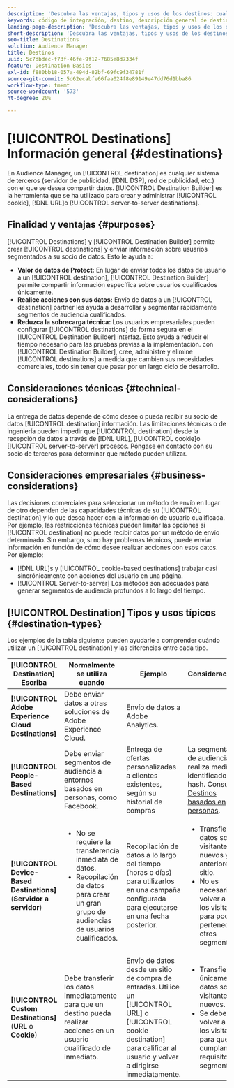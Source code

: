 ```yaml
---
description: 'Descubra las ventajas, tipos y usos de los destinos: cualquier sistema de terceros, como un servidor de publicidad o DSP, en que comparte datos. Utilice Destination Builder para crear y administrar destinos de servidor a servidor, direcciones URL o cookies.'
keywords: código de integración, destino, descripción general de destino, destino, destino, destino, destino, destino, destino, destino, destino, destino, destino, destino
landing-page-description: 'Descubra las ventajas, tipos y usos de los destinos: cualquier sistema de terceros, como un servidor de publicidad o DSP, en que comparte datos. Utilice Destination Builder para crear y administrar destinos de servidor a servidor, direcciones URL o cookies.'
short-description: 'Descubra las ventajas, tipos y usos de los destinos: cualquier sistema de terceros, como un servidor de publicidad o DSP, en que comparte datos. Utilice Destination Builder para crear y administrar destinos de servidor a servidor, direcciones URL o cookies.'
seo-title: Destinations
solution: Audience Manager
title: Destinos
uuid: 5c7dbdec-f73f-46fe-9f12-7685e8d7334f
feature: Destination Basics
exl-id: f880bb18-057a-494d-82bf-69fc9f34781f
source-git-commit: 5d62ecabfe66faa024f8e89149e47dd76d1bba86
workflow-type: tm+mt
source-wordcount: '573'
ht-degree: 20%

---
```


# [!UICONTROL Destinations] Información general {#destinations}

En Audience Manager, un [!UICONTROL destination] es cualquier sistema de terceros (servidor de publicidad, [!DNL DSP], red de publicidad, etc.) con el que se desea compartir datos. [!UICONTROL Destination Builder] es la herramienta que se ha utilizado para crear y administrar [!UICONTROL cookie], [!DNL URL]o [!UICONTROL server-to-server destinations].

## Finalidad y ventajas {#purposes}

<!-- c_destinations.xml -->

[!UICONTROL Destinations] y [!UICONTROL Destination Builder] permite crear [!UICONTROL destinations] y enviar información sobre usuarios segmentados a su socio de datos. Esto le ayuda a:

* **Valor de datos de Protect:** En lugar de enviar todos los datos de usuario a un [!UICONTROL destination], [!UICONTROL Destination Builder] permite compartir información específica sobre usuarios cualificados únicamente.
* **Realice acciones con sus datos:** Envío de datos a un [!UICONTROL destination] partner les ayuda a desarrollar y segmentar rápidamente segmentos de audiencia cualificados.
* **Reduzca la sobrecarga técnica:** Los usuarios empresariales pueden configurar [!UICONTROL destinations] de forma segura en el [!UICONTROL Destination Builder] interfaz. Esto ayuda a reducir el tiempo necesario para las pruebas previas a la implementación. con [!UICONTROL Destination Builder], cree, administre y elimine [!UICONTROL destinations] a medida que cambien sus necesidades comerciales, todo sin tener que pasar por un largo ciclo de desarrollo.

## Consideraciones técnicas {#technical-considerations}

<!-- destination-delivery-methods.xml -->

La entrega de datos depende de cómo desee o pueda recibir su socio de datos [!UICONTROL destination] información. Las limitaciones técnicas o de ingeniería pueden impedir que [!UICONTROL destination] desde la recepción de datos a través de [!DNL URL], [!UICONTROL cookie]o [!UICONTROL server-to-server] procesos. Póngase en contacto con su socio de terceros para determinar qué método pueden utilizar.

## Consideraciones empresariales {#business-considerations}

Las decisiones comerciales para seleccionar un método de envío en lugar de otro dependen de las capacidades técnicas de su [!UICONTROL destination] y lo que desea hacer con la información de usuario cualificada. Por ejemplo, las restricciones técnicas pueden limitar las opciones si [!UICONTROL destination] no puede recibir datos por un método de envío determinado. Sin embargo, si no hay problemas técnicos, puede enviar información en función de cómo desee realizar acciones con esos datos. Por ejemplo:

* [!DNL URL]s y [!UICONTROL cookie-based destinations] trabajar casi sincrónicamente con acciones del usuario en una página.
* [!UICONTROL Server-to-server] Los métodos son adecuados para generar segmentos de audiencia profundos a lo largo del tiempo.

## [!UICONTROL Destination] Tipos y usos típicos {#destination-types}

Los ejemplos de la tabla siguiente pueden ayudarle a comprender cuándo utilizar un [!UICONTROL destination] y las diferencias entre cada tipo.

| [!UICONTROL Destination] Escriba | Normalmente se utiliza cuando | Ejemplo | Consideraciones |
|--- |--- |--- |--- |
| **[!UICONTROL Adobe Experience Cloud Destinations]** | Debe enviar datos a otras soluciones de Adobe Experience Cloud. | Envío de datos a Adobe Analytics. |  |
| **[!UICONTROL People-Based Destinations]** | Debe enviar segmentos de audiencia a entornos basados en personas, como Facebook. | Entrega de ofertas personalizadas a clientes existentes, según su historial de compras | La segmentación de audiencias se realiza mediante identificadores hash. Consulte [Destinos basados en personas](people-based-destinations-overview.md). |
| **[!UICONTROL Device-Based Destinations]** (**Servidor a servidor**) | <ul><li>No se requiere la transferencia inmediata de datos.</li><li>Recopilación de datos para crear un gran grupo de audiencias de usuarios cualificados.</li></ul> | Recopilación de datos a lo largo del tiempo (horas o días) para utilizarlos en una campaña configurada para ejecutarse en una fecha posterior. | <ul><li>Transfiere datos sobre visitantes nuevos y anteriores al sitio. </li><li>No es necesario volver a ver a los visitantes para poder pertenecer a otros segmentos.</li></ul> |
| **[!UICONTROL Custom Destinations]** (**URL** o **Cookie**) | Debe transferir los datos inmediatamente para que un destino pueda realizar acciones en un usuario cualificado de inmediato. | Envío de datos desde un sitio de compra de entradas. Utilice un [!UICONTROL URL] o [!UICONTROL cookie destination] para calificar al usuario y volver a dirigirse inmediatamente. | <ul><li>Transfiere únicamente datos sobre visitantes nuevos. </li><li>Se debe volver a ver a los visitantes para que cumplan los requisitos del segmento.</li></ul> |
